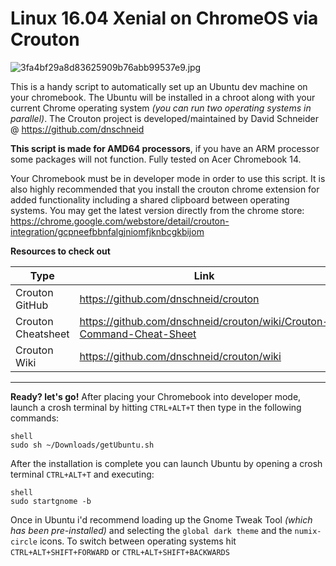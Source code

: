 
# Linux 16.04 Xenial on ChromeOS via Crouton
   
   
![3fa4bf29a8d83625909b76abb99537e9.jpg](http://pichoster.net/images/2017/10/03/3fa4bf29a8d83625909b76abb99537e9.jpg)
   
This is a handy script to automatically set up an Ubuntu dev machine on your chromebook. The Ubuntu will be installed in a chroot along with your current Chrome operating system _(you can run two operating systems in parallel)_. The Crouton project is developed/maintained by David Schneider @ https://github.com/dnschneid  

**This script is made for AMD64 processors**, if you have an ARM processor some packages will not function. Fully tested on Acer Chromebook 14.

Your Chromebook must be in developer mode in order to use this script. It is also highly recommended that you install the crouton chrome extension for added functionality including a shared clipboard between operating systems. You may get the latest version directly from the chrome store: https://chrome.google.com/webstore/detail/crouton-integration/gcpneefbbnfalgjniomfjknbcgkbijom

**Resources to check out** 

| Type | Link |
| ------ | ------ |
| Crouton GitHub | https://github.com/dnschneid/crouton |
| Crouton Cheatsheet | https://github.com/dnschneid/crouton/wiki/Crouton-Command-Cheat-Sheet |
| Crouton Wiki | https://github.com/dnschneid/crouton/wiki |
  
***
  
**Ready? let's go!** After placing your Chromebook into developer mode, launch a crosh terminal by hitting `CTRL+ALT+T` then type in the following commands:

```shell
shell  
sudo sh ~/Downloads/getUbuntu.sh
```

After the installation is complete you can launch Ubuntu by opening a crosh terminal `CTRL+ALT+T` and executing:

```shell
shell  
sudo startgnome -b
```

Once in Ubuntu i'd recommend loading up the Gnome Tweak Tool _(which has been pre-installed)_ and selecting the `global dark theme` and the `numix-circle` icons. To switch between operating systems hit `CTRL+ALT+SHIFT+FORWARD` or `CTRL+ALT+SHIFT+BACKWARDS`
